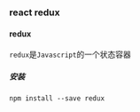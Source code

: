 ### react redux

#### redux

`redux`是`Javascript`的一个状态容器

##### 安装

```
npm install --save redux
```